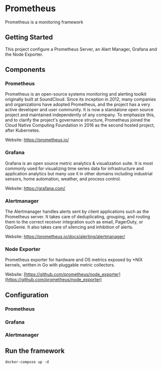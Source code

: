 # Prometheus
Prometheus is a monitoring framework

## Getting Started
This project configure a Prometheus Server, an Alert Manager, Grafana and the Node Exporter.

## Components
### Prometheus
Prometheus is an open-source systems monitoring and alerting toolkit originally built at SoundCloud. Since its inception in 2012, many companies and organizations have adopted Prometheus, and the project has a very active developer and user community. It is now a standalone open source project and maintained independently of any company. To emphasize this, and to clarify the project's governance structure, Prometheus joined the Cloud Native Computing Foundation in 2016 as the second hosted project, after Kubernetes.

Website: https://prometheus.io/

### Grafana
Grafana is an open source metric analytics & visualization suite. It is most commonly used for visualizing time series data for infrastructure and application analytics but many use it in other domains including industrial sensors, home automation, weather, and process control.

Website: https://grafana.com/

### Alertmanager
The Alertmanager handles alerts sent by client applications such as the Prometheus server. It takes care of deduplicating, grouping, and routing them to the correct receiver integration such as email, PagerDuty, or OpsGenie. It also takes care of silencing and inhibition of alerts.

Website: https://prometheus.io/docs/alerting/alertmanager/

### Node Exporter
Prometheus exporter for hardware and OS metrics exposed by *NIX kernels, written in Go with pluggable metric collectors.

Website: [https://github.com/prometheus/node_exporter](https://github.com/prometheus/node_exporter)


## Configuration
### Prometheus

### Grafana

### Alertmanager

## Run the framework

```
docker-compose up -d
```